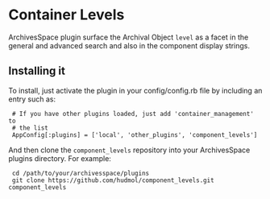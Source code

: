 Container Levels
================

ArchivesSpace plugin surface the Archival Object `level` as a facet in the general and advanced search and also in the component display strings.

## Installing it

To install, just activate the plugin in your config/config.rb file by
including an entry such as:

     # If you have other plugins loaded, just add 'container_management' to
     # the list
     AppConfig[:plugins] = ['local', 'other_plugins', 'component_levels']

And then clone the `component_levels` repository into your
ArchivesSpace plugins directory.  For example:

     cd /path/to/your/archivesspace/plugins
     git clone https://github.com/hudmol/component_levels.git component_levels

